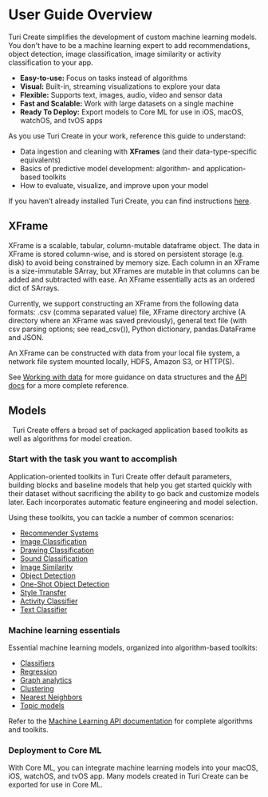 # User Guide Overview

Turi Create simplifies the development of custom machine learning models. You
don't have to be a machine learning expert to add recommendations, object
detection, image classification, image similarity or activity classification to
your app.

* **Easy-to-use:** Focus on tasks instead of algorithms
* **Visual:** Built-in, streaming visualizations to explore your data
* **Flexible:** Supports text, images, audio, video and sensor data
* **Fast and Scalable:** Work with large datasets on a single machine
* **Ready To Deploy:** Export models to Core ML for use in iOS, macOS, watchOS, and tvOS apps

As you use Turi Create in your work, reference this guide to understand:

* Data ingestion and cleaning with **XFrames** (and their data-type-specific equivalents)
* Basics of predictive model development: algorithm- and application-based toolkits
* How to evaluate, visualize, and improve upon your model

If you haven’t already installed Turi Create, you can find instructions
[here](https://github.com/apple/turicreate).

## XFrame

XFrame is a scalable, tabular, column-mutable dataframe object. The data
in XFrame is stored column-wise, and is stored
on persistent storage (e.g. disk) to avoid being constrained by memory
size. Each column in an XFrame is a size-immutable SArray, but XFrames
are mutable in that columns can be added and subtracted with ease. An
XFrame essentially acts as an ordered dict of SArrays.

Currently, we support constructing an XFrame from the following data
formats: .csv (comma separated value) file, XFrame directory archive (A
directory where an XFrame was saved previously), general text file (with
csv parsing options; see read_csv()), Python dictionary,
pandas.DataFrame and JSON.

An XFrame can be constructed with data from your local file system, a
network file system mounted locally, HDFS, Amazon S3, or HTTP(S).

See [Working with data](xframe/README.md) for more guidance on
data structures and the [API
docs](https://apple.github.io/turicreate/docs/api/turicreate.data_structures.html)
for a more complete reference.

## Models
 
Turi Create offers a broad set of packaged application based toolkits as
well as algorithms for model creation.
 
### Start with the task you want to accomplish

Application-oriented toolkits in Turi Create offer default parameters, building
blocks and baseline models that help you get started quickly with their
dataset without sacrificing the ability to go back and customize models
later. Each incorporates automatic feature engineering and model
selection.

Using these toolkits, you can tackle a number of common scenarios:
* [Recommender Systems](recommender/README.md)
* [Image Classification](image_classifier/README.md)
* [Drawing Classification](drawing_classifier/README.md)
* [Sound Classification](sound_classifier/README.md)
* [Image Similarity](image_similarity/README.md)
* [Object Detection](object_detection/README.md)
* [One-Shot Object Detection](one_shot_object_detection/README.md)
* [Style Transfer](style_transfer/README.md)
* [Activity Classifier](activity_classifier/README.md)
* [Text Classifier](text_classifier/README.md)

### Machine learning essentials

Essential machine learning models, organized into algorithm-based
toolkits:

* [Classifiers](supervised-learning/classifier.md)
* [Regression](supervised-learning/regression.md)
* [Graph analytics](graph_analytics/README.md)
* [Clustering](clustering/README.md)
* [Nearest Neighbors](nearest_neighbors/nearest_neighbors.md)
* [Topic models](text/README.md)

Refer to the [Machine Learning API
documentation](https://apple.github.io/turicreate/docs/api/turicreate.toolkits.html)
for complete algorithms and toolkits.

### Deployment to Core ML

With Core ML, you can integrate machine learning models into your macOS,
iOS, watchOS, and tvOS app. Many models created  in Turi Create can be
exported for use in Core ML.

